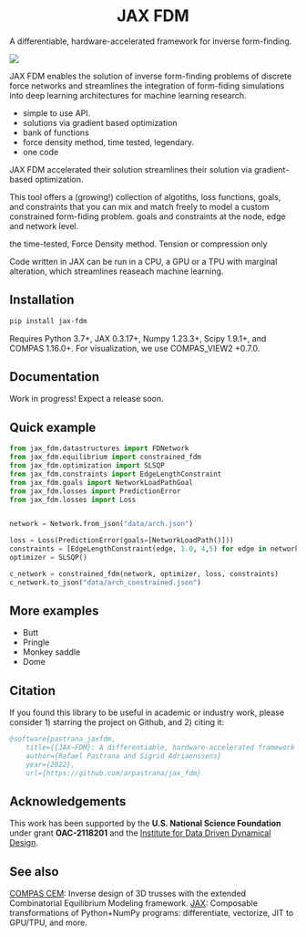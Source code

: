 <h1 align='center'>JAX FDM</h1>

A differentiable, hardware-accelerated framework for inverse form-finding.

![](fdm_header.gif)

JAX FDM enables the solution of inverse form-finding problems of discrete force networks and streamlines the integration of form-fiding simulations into deep learning architectures for machine learning research. 


- simple to use API.
- solutions via gradient based optimization
- bank of functions
- force density method, time tested, legendary.
- one code 

JAX FDM accelerated their solution streamlines their solution via gradient-based optimization.

This tool offers a (growing!) collection of algotiths, loss functions, goals, and constraints that you can mix and match freely to model a custom constrained form-fiding problem. 
goals and constraints at the node, edge and network level.

the time-tested, Force Density method. Tension or compression only

Code written in JAX can be run in a CPU, a GPU or a TPU with marginal alteration, which streamlines reaseach
machine learning.

## Installation

```bash
pip install jax-fdm
```

Requires Python 3.7+, JAX 0.3.17+, Numpy 1.23.3+, Scipy 1.9.1+, and COMPAS 1.16.0+.
For visualization, we use COMPAS_VIEW2 +0.7.0.

## Documentation

Work in progress! Expect a release soon.

## Quick example


```python
from jax_fdm.datastructures import FDNetwork
from jax_fdm.equilibrium import constrained_fdm
from jax_fdm.optimization import SLSQP
from jax_fdm.constraints import EdgeLengthConstraint
from jax_fdm.goals import NetworkLoadPathGoal
from jax_fdm.losses import PredictionError
from jax_fdm.losses import Loss


network = Network.from_json("data/arch.json")

loss = Loss(PredictionError(goals=[NetworkLoadPath()]))
constraints = [EdgeLengthConstraint(edge, 1.0, 4,5) for edge in network.edges()]
optimizer = SLSQP()

c_network = constrained_fdm(network, optimizer, loss, constraints)
c_network.to_json("data/arch_constrained.json")
```

## More examples

- Butt
- Pringle
- Monkey saddle
- Dome

## Citation

If you found this library to be useful in academic or industry work, please consider 1) starring the project on Github, and 2) citing it:

```bibtex
@software{pastrana_jaxfdm,
    title={{JAX~FDM}: A differentiable, hardware-accelerated framework for inverse form-finding},
    author={Rafael Pastrana and Sigrid Adriaenssens}
    year={2022},
    url={https://github.com/arpastrana/jax_fdm}
```

## Acknowledgements

This work has been supported by the **U.S. National Science Foundation** under grant **OAC-2118201** and the [Institute for Data Driven Dynamical Design](https://www.mines.edu/id4/).


## See also

[COMPAS CEM](https://github.com/arpastrana/compas_cem): Inverse design of 3D trusses with the extended Combinatorial Equilibrium Modeling framework.
[JAX](https://github.com/google/jax): Composable transformations of Python+NumPy programs: differentiate, vectorize, JIT to GPU/TPU, and more.
